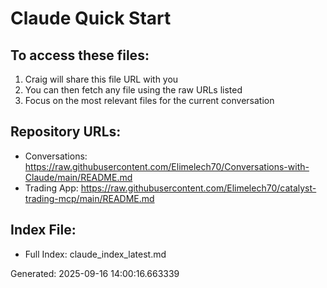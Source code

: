 # Claude Quick Start
    
## To access these files:
1. Craig will share this file URL with you
2. You can then fetch any file using the raw URLs listed
3. Focus on the most relevant files for the current conversation

## Repository URLs:
- Conversations: https://raw.githubusercontent.com/Elimelech70/Conversations-with-Claude/main/README.md
- Trading App: https://raw.githubusercontent.com/Elimelech70/catalyst-trading-mcp/main/README.md

## Index File:
- Full Index: claude_index_latest.md

Generated: 2025-09-16 14:00:16.663339
